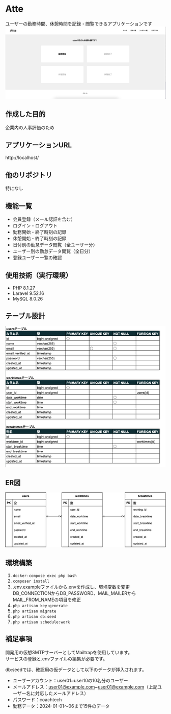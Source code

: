 # Atte
ユーザーの勤務時間、休憩時間を記録・閲覧できるアプリケーションです
![top_screen](src/top_screen_image.png)

## 作成した目的
企業内の人事評価のため

## アプリケーションURL
http://localhost/

## 他のリポジトリ
特になし

## 機能一覧
- 会員登録（メール認証を含む）
- ログイン・ログアウト
- 勤務開始・終了時刻の記録
- 休憩開始・終了時刻の記録
- 日付別の勤怠データ閲覧（全ユーザー分）
- ユーザー別の勤怠データ閲覧（全日分）
- 登録ユーザー一覧の確認

## 使用技術（実行環境）
- PHP 8.1.27
- Laravel 9.52.16
- MySQL 8.0.26

## テーブル設計
![table_design](src/table_design.png)

## ER図
![Atte_ER-Diagram](src/Atte.drawio.png)

## 環境構築

 1. ```docker-compose exec php bash```
 2. ```composer install```
 3. .env.exampleファイルから.envを作成し、環境変数を変更  
DB_CONNECTIONからDB_PASSWORD、MAIL_MAILERからMAIL_FROM_NAMEの項目を修正
 4. ```php artisan key:generate```
 5. ```php artisan migrate```
 6. ```php artisan db:seed```
 7. ```php artisan schedule:work```

## 補足事項
開発用の仮想SMTPサーバーとしてMailtrapを使用しています。  
サービスの登録と.envファイルの編集が必要です。

db:seedでは、確認用の仮データとして以下のデータが挿入されます。
- ユーザーアカウント：user01~user10の10名分のユーザー
- メールアドレス：user01@example.com~user01@example.com（上記ユーザー名に対応したメールアドレス）
- パスワード：coachtech
- 勤務データ：2024-01-01〜06まで15件のデータ
